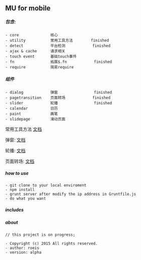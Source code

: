 ## MU for mobile

##### 包含:

    - core              核心
    - utility           常用工具方法        finished
    - detect            平台检测            finished
    - ajax & cache      请求相关
    - touch event       基础touch事件
    - fn                拓展$.fn            finished
    - require           简易require

##### 组件

    - dialog            弹窗                finished
    - pagetransition    页面转场            finished
    - slider            轮播                finished
    - calendar          日历
    - paint             画笔
    - slidepage         滑动页面            

常用工具方法 [文档](https://github.com/Roeis/MU/tree/master/samples/util)

弹窗: [文档](https://github.com/Roeis/MU/tree/master/samples/dialog)

轮播: [文档](https://github.com/Roeis/MU/tree/master/samples/slider)

页面转场: [文档](https://github.com/Roeis/MU/tree/master/samples/pagetransition)

##### how to use

    - git clone to your local enviroment
    - npm install
    - grunt server after modify the ip address in Gruntfile.js
    - do what you want

##### includes
    

##### about

    // this project is on progress;
    
    - Copyright (c) 2015 All rights reserved.
    - author: roeis
    - version: alpha

